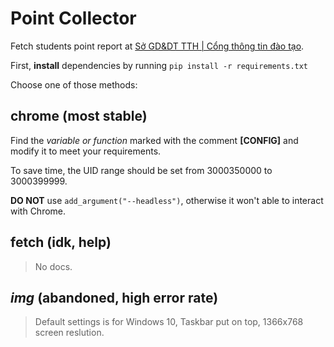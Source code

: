 # Point Collector
Fetch students point report at [Sở GD&DT TTH | Cổng thông tin đào tạo](https://qlttgddt.thuathienhue.edu.vn/).

First, **install** dependencies by running `pip install -r requirements.txt`

Choose one of those methods:

## chrome **(most stable)**
Find the *variable or function* marked with the comment **[CONFIG]** and modify it to meet your requirements.

To save time, the UID range should be set from 3000350000 to 3000399999.

**DO NOT** use `add_argument("--headless")`, otherwise it won't able to interact with Chrome.

## fetch **(idk, help)**
> No docs.
## *img* **(abandoned, high error rate)**
> Default settings is for Windows 10, Taskbar put on top, 1366x768 screen reslution.